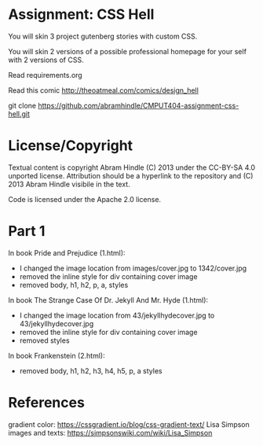 Assignment: CSS Hell
====================

You will skin 3 project gutenberg stories with custom CSS.

You will skin 2 versions of a possible professional homepage for your
self with 2 versions of CSS.

Read requirements.org

Read this comic http://theoatmeal.com/comics/design_hell

git clone https://github.com/abramhindle/CMPUT404-assignment-css-hell.git

License/Copyright
=================

Textual content is copyright Abram Hindle (C) 2013 under the CC-BY-SA
4.0 unported license. Attribution should be a hyperlink to the
repository and (C) 2013 Abram Hindle visibile in the text.

Code is licensed under the Apache 2.0 license.

Part 1
======
In book Pride and Prejudice (1.html):
- I changed the image location from images/cover.jpg to 1342/cover.jpg
- removed the inline style for div containing cover image
- removed body, h1, h2, p, a, styles

In book The Strange Case Of Dr. Jekyll And Mr. Hyde (1.html):
- I changed the image location from 43/jekyllhydecover.jpg to 43/jekyllhydecover.jpg
- removed the inline style for div containing cover image
- removed styles

In book Frankenstein (2.html):
- removed body, h1, h2, h3, h4, h5, p, a styles

References
==========
gradient color: https://cssgradient.io/blog/css-gradient-text/
Lisa Simpson images and texts: https://simpsonswiki.com/wiki/Lisa_Simpson